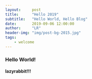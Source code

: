 ```yaml
---
layout:     post
title:      "Hello 2019"
subtitle:   "Hello World, Hello Blog"
date:       2019-09-06 12:00:00
author:     "LR"
header-img: "img/post-bg-2015.jpg"
tags:
    - welcome
---
```

### Hello World!
#### lazyrabbit!!!
